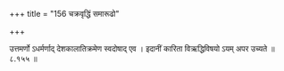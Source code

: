 +++
title = "156 चक्रवृद्धिं समारूढो"

+++

उत्तमर्णो ऽधर्मर्णाद् देशकालातिक्रमेण स्वदोषाद् एव । इदानीं कारिता विऋद्धिविषयो ऽयम् अपर उच्यते ॥ ८.१५५ ॥